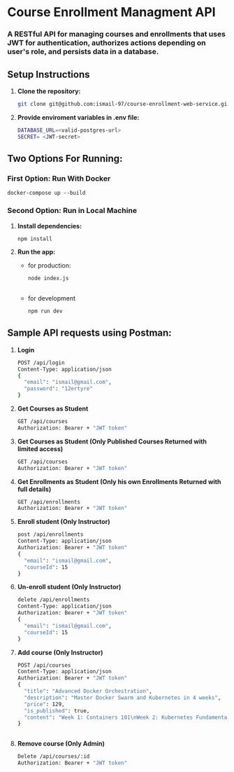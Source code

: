 # Course Enrollment Managment API
### A RESTful API for managing courses and enrollments that uses JWT for authentication, authorizes actions depending on user's role, and persists data in a database.

## Setup Instructions

1. **Clone the repository:**
 
   ```bash
   git clone git@github.com:ismail-97/course-enrollment-web-service.git

3. **Provide enviroment variables in .env file:**

   ```bash
   DATABASE_URL=<valid-postgres-url>
   SECRET= <JWT-secret>


## Two Options For Running:

### First Option: Run With Docker
    
    docker-compose up --build
    
### Second Option: Run in Local Machine

  1. **Install dependencies:**

     ```bash
     npm install

  3. **Run the app:**
      
      - for production:

        ```bash
        node index.js
      
      - for development

        ```bash
        npm run dev


## Sample API requests using Postman:

  1. **Login**

     ```bash
     POST /api/login
     Content-Type: application/json
     {
       "email": "ismail@gmail.com",
       "password": "12ertyre"
     }
     
  2. **Get Courses as Student**

     ```bash
     GET /api/courses
     Authorization: Bearer + "JWT token"

  3. **Get Courses as Student (Only Published Courses Returned with limited access)**

     ```bash
     GET /api/courses
     Authorization: Bearer + "JWT token"

  4. **Get Enrollments as Student (Only his own Enrollments Returned with full details)**

     ```bash
     GET /api/enrollments
     Authorization: Bearer + "JWT token"

  5. **Enroll student (Only Instructor)**

     ```bash
     post /api/enrollments
     Content-Type: application/json
     Authorization: Bearer + "JWT token"
     {
       "email": "ismail@gmail.com",
       "courseId": 15
     }

  6. **Un-enroll student (Only Instructor)**

     ```bash
     delete /api/enrollments
     Content-Type: application/json
     Authorization: Bearer + "JWT token"
     {
       "email": "ismail@gmail.com",
       "courseId": 15
     }
     
  7. **Add course (Only Instructor)**

     ```bash
     POST /api/courses
     Content-Type: application/json
     Authorization: Bearer + "JWT token"
     {
       "title": "Advanced Docker Orchestration",
       "description": "Master Docker Swarm and Kubernetes in 4 weeks",
       "price": 129,
       "is_published": true,
       "content": "Week 1: Containers 101\nWeek 2: Kubernetes Fundamentals\n..."
     }
  
  8. **Remove course (Only Admin)**

     ```bash
     Delete /api/courses/:id
     Authorization: Bearer + "JWT token"

    


